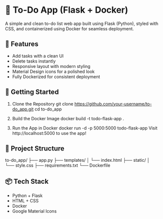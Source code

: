 # 📝 To-Do App (Flask + Docker)
A simple and clean to-do list web app built using Flask (Python), styled with CSS, and containerized using Docker for seamless deployment.

## 🔧 Features
- Add tasks with a clean UI
- Delete tasks instantly
- Responsive layout with modern styling
- Material Design icons for a polished look
- Fully Dockerized for consistent deployment

## 🚀 Getting Started
1. Clone the Repository
git clone https://github.com/your-username/to-do_app.git
cd to-do_app

2. Build the Docker Image
docker build -t todo-flask-app .

3. Run the App in Docker
docker run -d -p 5000:5000 todo-flask-app
Visit http://localhost:5000 to use the app!

## 📁 Project Structure

to-do_app/
├── app.py
├── templates/
│   └── index.html
├── static/
│   └── style.css
├── requirements.txt
└── Dockerfile

## 📦 Tech Stack
- Python + Flask
- HTML + CSS
- Docker
- Google Material Icons